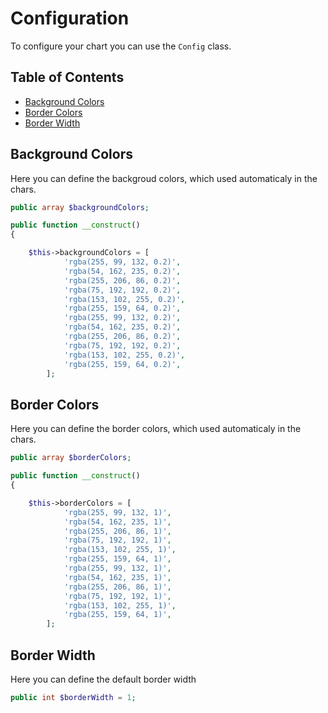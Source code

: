 # Configuration

To configure your chart you can use the `Config` class.

## Table of Contents

- [Background Colors](#Background-Colors)
- [Border Colors](#Border-Colors)
- [Border Width](#Border-Width)

## Background Colors

Here you can define the backgroud colors, which used automaticaly in the chars.

```php
public array $backgroundColors;

public function __construct()
{

    $this->backgroundColors = [
            'rgba(255, 99, 132, 0.2)',
            'rgba(54, 162, 235, 0.2)',
            'rgba(255, 206, 86, 0.2)',
            'rgba(75, 192, 192, 0.2)',
            'rgba(153, 102, 255, 0.2)',
            'rgba(255, 159, 64, 0.2)',
            'rgba(255, 99, 132, 0.2)',
            'rgba(54, 162, 235, 0.2)',
            'rgba(255, 206, 86, 0.2)',
            'rgba(75, 192, 192, 0.2)',
            'rgba(153, 102, 255, 0.2)',
            'rgba(255, 159, 64, 0.2)',
        ];
```

## Border Colors

Here you can define the border colors, which used automaticaly in the chars.

```php
public array $borderColors;

public function __construct()
{

    $this->borderColors = [
            'rgba(255, 99, 132, 1)',
            'rgba(54, 162, 235, 1)',
            'rgba(255, 206, 86, 1)',
            'rgba(75, 192, 192, 1)',
            'rgba(153, 102, 255, 1)',
            'rgba(255, 159, 64, 1)',
            'rgba(255, 99, 132, 1)',
            'rgba(54, 162, 235, 1)',
            'rgba(255, 206, 86, 1)',
            'rgba(75, 192, 192, 1)',
            'rgba(153, 102, 255, 1)',
            'rgba(255, 159, 64, 1)',
        ];
```

## Border Width

Here you can define the default border width

```php
public int $borderWidth = 1;
```